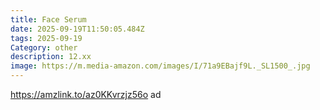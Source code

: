 ```yaml
---
title: Face Serum
date: 2025-09-19T11:50:05.484Z
tags: 2025-09-19
Category: other
description: 12.xx
image: https://m.media-amazon.com/images/I/71a9EBajf9L._SL1500_.jpg
---
```

https://amzlink.to/az0KKvrzjz56o  ad